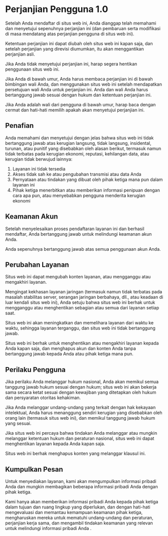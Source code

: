 # Perjanjian Pengguna 1.0

Setelah Anda mendaftar di situs web ini, Anda dianggap telah memahami dan menyetujui sepenuhnya perjanjian ini (dan pembaruan serta modifikasi di masa mendatang atas perjanjian pengguna di situs web ini).

Ketentuan perjanjian ini dapat diubah oleh situs web ini kapan saja, dan setelah perjanjian yang direvisi diumumkan, itu akan menggantikan perjanjian asli.

Jika Anda tidak menyetujui perjanjian ini, harap segera hentikan penggunaan situs web ini.

Jika Anda di bawah umur, Anda harus membaca perjanjian ini di bawah bimbingan wali Anda, dan menggunakan situs web ini setelah mendapatkan persetujuan wali Anda untuk perjanjian ini. Anda dan wali Anda harus bertanggung jawab sesuai dengan hukum dan ketentuan perjanjian ini.

Jika Anda adalah wali dari pengguna di bawah umur, harap baca dengan cermat dan hati-hati memilih apakah akan menyetujui perjanjian ini.

## Penafian

Anda memahami dan menyetujui dengan jelas bahwa situs web ini tidak bertanggung jawab atas kerugian langsung, tidak langsung, insidental, turunan, atau punitif yang disebabkan oleh alasan berikut, termasuk namun tidak terbatas pada kerugian ekonomi, reputasi, kehilangan data, atau kerugian tidak berwujud lainnya:

1. Layanan ini tidak tersedia
1. Akses tidak sah ke atau pengubahan transmisi atau data Anda
1. Pernyataan atau tindakan yang dibuat oleh pihak ketiga mana pun dalam layanan ini
1. Pihak ketiga menerbitkan atau memberikan informasi penipuan dengan cara apa pun, atau menyebabkan pengguna menderita kerugian ekonomi

## Keamanan Akun

Setelah menyelesaikan proses pendaftaran layanan ini dan berhasil mendaftar, Anda bertanggung jawab untuk melindungi keamanan akun Anda.

Anda sepenuhnya bertanggung jawab atas semua penggunaan akun Anda.

## Perubahan Layanan

Situs web ini dapat mengubah konten layanan, atau mengganggu atau mengakhiri layanan.

Mengingat kekhasan layanan jaringan (termasuk namun tidak terbatas pada masalah stabilitas server, serangan jaringan berbahaya, dll., atau keadaan di luar kendali situs web ini), Anda setuju bahwa situs web ini berhak untuk mengganggu atau menghentikan sebagian atau semua dari layanan setiap saat.

Situs web ini akan meningkatkan dan memelihara layanan dari waktu ke waktu, sehingga layanan terganggu, dan situs web ini tidak bertanggung jawab.

Situs web ini berhak untuk menghentikan atau mengakhiri layanan kepada Anda kapan saja, dan menghapus akun dan konten Anda tanpa bertanggung jawab kepada Anda atau pihak ketiga mana pun.

## Perilaku Pengguna

Jika perilaku Anda melanggar hukum nasional, Anda akan memikul semua tanggung jawab hukum sesuai dengan hukum; situs web ini akan bekerja sama secara ketat sesuai dengan kewajiban yang ditetapkan oleh hukum dan persyaratan otoritas kehakiman.

Jika Anda melanggar undang-undang yang terkait dengan hak kekayaan intelektual, Anda harus menanggung sendiri kerugian yang disebabkan oleh orang lain (termasuk situs web ini), dan memikul tanggung jawab hukum yang sesuai.

Jika situs web ini percaya bahwa tindakan Anda melanggar atau mungkin melanggar ketentuan hukum dan peraturan nasional, situs web ini dapat menghentikan layanan kepada Anda kapan saja.

Situs web ini berhak menghapus konten yang melanggar klausul ini.

## Kumpulkan Pesan

Untuk menyediakan layanan, kami akan mengumpulkan informasi pribadi Anda dan mungkin membagikan beberapa informasi pribadi Anda dengan pihak ketiga.

Kami hanya akan memberikan informasi pribadi Anda kepada pihak ketiga dalam tujuan dan ruang lingkup yang diperlukan, dan dengan hati-hati mengevaluasi dan memantau kemampuan keamanan pihak ketiga, mengharuskan mereka untuk mematuhi undang-undang dan peraturan, perjanjian kerja sama, dan mengambil tindakan keamanan yang relevan untuk melindungi informasi pribadi Anda .
